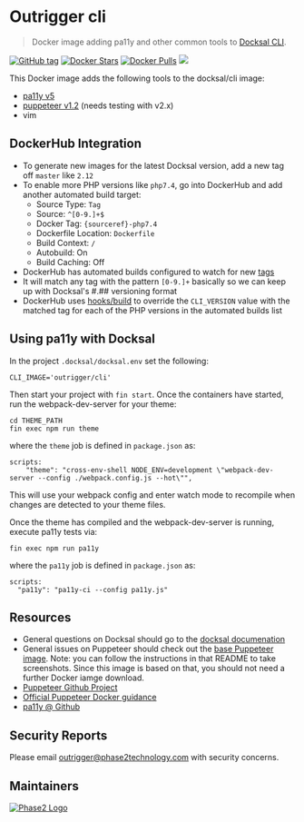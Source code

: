 # Outrigger cli

> Docker image adding pa11y and other common tools to [Docksal CLI](https://github.com/docksal/service-cli).

[![GitHub tag](https://img.shields.io/github/tag/phase2/docker-cli.svg)](https://github.com/phase2/docker-cli) [![Docker Stars](https://img.shields.io/docker/stars/outrigger/cli.svg)](https://hub.docker.com/r/outrigger/cli) [![Docker Pulls](https://img.shields.io/docker/pulls/outrigger/cli.svg)](https://hub.docker.com/r/outrigger/cli) [![](https://images.microbadger.com/badges/image/outrigger/cli:dev.svg)](https://microbadger.com/images/outrigger/cli:latest "Get your own image badge on microbadger.com")

This Docker image adds the following tools to the docksal/cli image:
* [pa11y v5](https://github.com/pa11y/pa11y)
* [puppeteer v1.2](https://github.com/puppeteer/puppeteer) (needs testing with v2.x)
* vim

## DockerHub Integration

* To generate new images for the latest Docksal version, add a new tag off `master` like `2.12`
* To enable more PHP versions like `php7.4`, go into DockerHub and add another automated build target:
  * Source Type: `Tag`
  * Source: `^[0-9.]+$`
  * Docker Tag: `{sourceref}-php7.4`
  * Dockerfile Location: `Dockerfile`
  * Build Context: `/`
  * Autobuild: On
  * Build Caching: Off
* DockerHub has automated builds configured to watch for new [tags](https://github.com/phase2/docker-cli/tags)
* It will match any tag with the pattern `[0-9.]+` basically so we can keep up with Docksal's #.## versioning format
* DockerHub uses [hooks/build](hooks/build) to override the `CLI_VERSION` value with the matched tag for each of the PHP versions in the automated builds list

## Using pa11y with Docksal

In the project `.docksal/docksal.env` set the following:

```
CLI_IMAGE='outrigger/cli'
```

Then start your project with `fin start`.  Once the containers have started, run
the webpack-dev-server for your theme:

```
cd THEME_PATH
fin exec npm run theme
```
where the `theme` job is defined in `package.json` as:
```
scripts:
    "theme": "cross-env-shell NODE_ENV=development \"webpack-dev-server --config ./webpack.config.js --hot\"",
```

This will use your webpack config and enter watch mode to recompile when changes
are detected to your theme files.

Once the theme has compiled and the webpack-dev-server is running, execute pa11y
tests via:

```
fin exec npm run pa11y
```
where the `pa11y` job is defined in `package.json` as:
```
scripts:
  "pa11y": "pa11y-ci --config pa11y.js"
```

## Resources

* General questions on Docksal should go to the [docksal documenation](https://docs.docksal.io/)
* General issues on Puppeteer should check out the [base Puppeteer image](https://hub.docker.com/r/alekzonder/puppeteer/). Note: you can follow the instructions in that README to take screenshots. Since this image is based on that, you should not need a further Docker iamge download.
* [Puppeteer Github Project](https://github.com/GoogleChrome/puppeteer)
* [Official Puppeteer Docker guidance](https://github.com/GoogleChrome/puppeteer/blob/master/docs/troubleshooting.md#running-puppeteer-in-docker)
* [pa11y @ Github](https://github.com/pa11y/pa11y)

## Security Reports

Please email outrigger@phase2technology.com with security concerns.

## Maintainers

[![Phase2 Logo](https://s3.amazonaws.com/phase2.public/logos/phase2-logo.png)](https://www.phase2technology.com)
